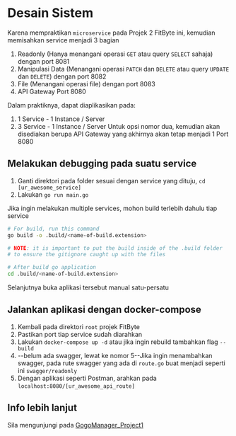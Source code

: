 # Desain Sistem

Karena mempraktikan `microservice` pada Projek 2 FitByte ini, kemudian memisahkan service menjadi 3 bagian

1. Readonly (Hanya menangani operasi `GET` atau query `SELECT` sahaja) dengan port 8081
2. Manipulasi Data (Menangani operasi `PATCH` dan `DELETE` atau query `UPDATE` dan `DELETE`) dengan port 8082
3. File (Menangani operasi file) dengan port 8083
4. API Gateway Port 8080

Dalam praktiknya, dapat diaplikasikan pada:

1. 1 Service - 1 Instance / Server
2. 3 Service - 1 Instance / Server
Untuk opsi nomor dua, kemudian akan disediakan berupa API Gateway yang akhirnya akan tetap menjadi 1 Port 8080

## Melakukan debugging pada suatu service

1. Ganti direktori pada folder sesuai dengan service yang dituju, `cd [ur_awesome_service]`
2. Lakukan `go run main.go`

Jika ingin melakukan multiple services, mohon build terlebih dahulu tiap service

```sh
# For build, run this command
go build -o .build/<name-of-build.extension>

# NOTE: it is important to put the build inside of the .build folder
# to ensure the gitignore caught up with the files

# After build go application
cd .build/<name-of-build.extension>
```

Selanjutnya buka aplikasi tersebut manual satu-persatu

## Jalankan aplikasi dengan docker-compose

1. Kembali pada direktori `root` projek FitByte
2. Pastikan port tiap service sudah diarahkan
3. Lakukan `docker-compose up -d` atau jika ingin rebuild tambahkan flag `--build`
4. --belum ada swagger, lewat ke nomor 5--Jika ingin menambahkan swagger, pada rute swagger yang ada di `route.go` buat menjadi seperti ini `swagger/readonly`
5. Dengan aplikasi seperti Postman, arahkan pada `localhost:8080/[ur_awesome_api_route]`

## Info lebih lanjut

Sila mengunjungi pada [GogoManager_Project1](https://github.com/prasasdi/projeksprint_p1)
